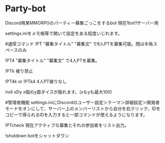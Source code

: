 # Party-bot
Discord用某MMORPGのパーティー募集ごっこをするbot
現在1bot1サーバー用

settings.iniをメモ帳等で開いて設定をある程度いじれます。


#通常コマンド
!PT "募集タイトル" "募集文"
で8人PTを募集可能。間は半角スペースのみ

!PT4 "募集タイトル" "募集文"
で4人PTを募集。

!PTk
被り禁止

!PT4k or !PTk4
4人PT被りなし

!roll xDy
x個のy面ダイスが振れます。(xもyも最大100)

#管理者機能
settings.iniにDiscordのユーザー設定＞テーマ＞詳細設定＞開発者モードをオンにして、サーバー上のメンバーリストから自分を右クリック、IDをコピーで得られるIDを入力すると一部コマンドが使えるようになります。

!PTcheck
現在アクティブな募集とそれの参加者をリスト出力。

!shutdown
botをシャットダウン
